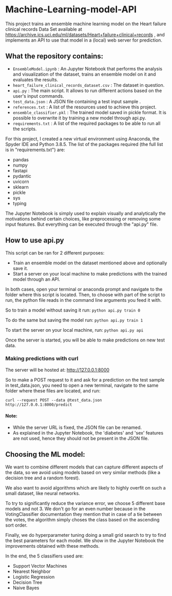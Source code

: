 # Machine-Learning-model-API


This project trains an ensemble machine learning model on the Heart failure clinical records Data Set available at https://archive.ics.uci.edu/ml/datasets/Heart+failure+clinical+records , and implements an API to use that model in a (local) web server for prediction.


## What the repository contains:

* `EnsembleModel.ipynb` : An Jupyter Notebook that performs the analysis and visualization of the dataset, trains an ensemble model on it and evaluates the results.
* `heart_failure_clinical_records_dataset.csv` : The dataset in question.
* `api.py` : The main script. It allows to run different actions based on the user's input commands. 
* `test_data.json` : A JSON file containing a test input sample .
* `references.txt` : A list of the resources used to achieve this project.
* `ensemble_classifier.pkl` : The trained model saved in pickle format. It is possible to overwrite it by training a new model through api.py.
* `requirements.txt` : A list of the required packages to be able to run all the scripts.



For this project, I created a new virtual environment using Anaconda, the Spyder IDE and Python 3.8.5.
The list of the packages required (the full list is in "requirements.txt") are:
* pandas
* numpy
* fastapi
* pydantic
* uvicorn
* sklearn
* pickle
* sys
* typing


The Jupyter Notebook is simply used to explain visually and analytically the motivations behind certain choices, like preprocessing or removing some input features. But everything can be executed through the "api.py" file.


## How to use api.py

This script can be ran for 2 different purposes:
* Train an ensemble model on the dataset mentioned above and optionally save it.
* Start a server on your local machine to make predictions with the trained model through an API.

In both cases, open your terminal or anaconda prompt and navigate to the folder where this script is located.
Then, to choose with part of the script to run, the python file reads in the command line arguments you feed it with.


So to train a model without saving it run: `python api.py train 0`


To do the same but saving the model run: `python api.py train 1`


To start the server on your local machine, run: `python api.py api`


Once the server is started, you will be able to make predictions on new test data.

### Making predictions with curl

The server will be hosted at: http://127.0.0.1:8000


So to make a POST request to it and ask for a prediction on the test sample in test_data.json, you need to open a new terminal, navigate to the same folder where these files are located, and run: 

`curl --request POST --data @test_data.json http://127.0.0.1:8000/predict`


#### Note:
* While the server URL is fixed, the JSON file can be renamed.
* As explained in the Jupyter Notebook, the 'diabetes' and 'sex' features are not used, hence they should not be present in the JSON file.



## Choosing the ML model:
We want to combine different models that can capture different aspects of the data, so we avoid using models based on very similar methods (like a decision tree and a random forest). 

We also want to avoid algorithms which are likely to highly overfit on such a small dataset, like neural networks.

To try to significantly reduce the variance error, we choose 5 different base models and not 3. We don't go for an even number because in the VotingClassifier documentation they mention that in case of a tie between the votes, the algorithm simply choses the class based on the ascending sort order.

Finally, we do hyperparameter tuning doing a small grid search to try to find the best parameters for each model. We show in the Jupyter Notebook the improvements obtained with these methods.

In the end, the 5 classifiers used are:
* Support Vector Machines
* Nearest Neighbor
* Logistic Regression
* Decision Tree
* Naive Bayes
















